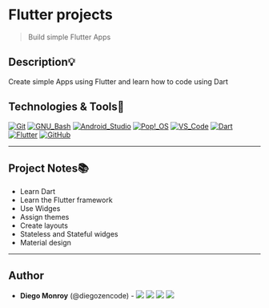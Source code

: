 # Flutter projects
> Build simple Flutter Apps


## Description:bulb:
Create simple Apps using Flutter and learn how to code using Dart

## Technologies & Tools:wrench:

[![Git](https://img.shields.io/badge/≡-Git-F05032?logo=git&style=flat-square&labelColor=282828)](https://git-scm.com/)
[![GNU_Bash](https://img.shields.io/badge/≡-GNU_Bash-4EAA25?logo=GNU-Bash&style=flat-square&labelColor=282828)](https://www.gnu.org/software/bash/)
[![Android_Studio](https://img.shields.io/badge/≡-Android_Studio-4EAA25?logo=Android-Studio&style=flat-square&labelColor=282828)](https://developer.android.com/studio)
[![Pop!_OS](https://img.shields.io/badge/≡-Pop!_OS-48B9C7?logo=Pop_OS&style=flat-square&labelColor=282828)](https://pop.system76.com/)
[![VS_Code](https://img.shields.io/badge/≡-VS_Code-007ACC?logo=visual-studio-code&style=flat-square&logoColor=007ACC&labelColor=282828)](https://code.visualstudio.com/)
[![Dart](https://img.shields.io/badge/≡-Dart-0175C2?logo=Dart&style=flat-square&logoColor=0175C2&labelColor=282828)](https://dart.dev/)
[![Flutter](https://img.shields.io/badge/≡-Flutter-02569B?logo=Flutter&style=flat-square&logoColor=02569B&labelColor=282828)](https://flutter.dev/)
[![GitHub](https://img.shields.io/badge/≡-GitHub-181717?logo=GitHub&style=flat-square&labelColor=282828)](https://github.com/)

---

## Project Notes:books:
* Learn Dart
* Learn the Flutter framework
* Use Widges
* Assign themes
* Create layouts
* Stateless and Stateful widges
* Material design

---

## Author
* **Diego Monroy** (@diegozencode) - [<img src="https://img.shields.io/badge/Portfolio-20d6fe.svg?&style=plastic"/>](https://diegozencode.github.io/)
[<img src="https://img.shields.io/badge/Twitter-1DA1F2.svg?&style=plastic&logo=twitter&logoColor=white"/>](https://twitter.com/diegozencode)
[<img src="https://img.shields.io/badge/Linkedin-0A66C2.svg?&style=plastic&logo=linkedin&logoColor=white"/>](https://www.linkedin.com/in/diegozencode)
[<img src="https://img.shields.io/badge/GitHub-181717.svg?&style=plastic&logo=github&logoColor=white"/>](https://github.com/diegozencode)
